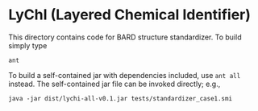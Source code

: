LyChI (Layered Chemical Identifier)
===================================

This directory contains code for BARD structure standardizer. To build
simply type

```
ant
```

To build a self-contained jar with dependencies included, use `ant
all` instead. The self-contained jar file can be invoked directly;
e.g., 

```
java -jar dist/lychi-all-v0.1.jar tests/standardizer_case1.smi
```

